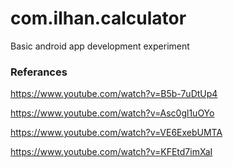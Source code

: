 # com.ilhan.calculator
Basic android app development experiment

### Referances
https://www.youtube.com/watch?v=B5b-7uDtUp4

https://www.youtube.com/watch?v=Asc0gl1uOYo

https://www.youtube.com/watch?v=VE6ExebUMTA

https://www.youtube.com/watch?v=KFEtd7imXaI
